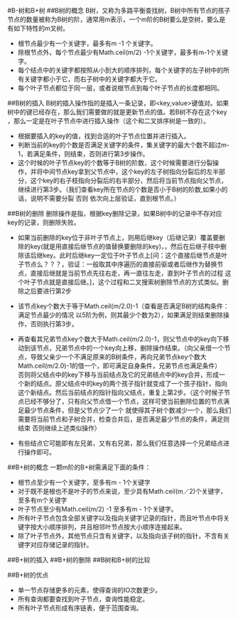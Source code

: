 #B-树和B+树
##B树的概念
B树，又称为多路平衡查找树，B树中所有节点的孩子节点的数量被称为B树的阶，通常用m表示，一个m阶的B树要么是空树，要么是有如下特性的m叉树。   
 
 - 根节点最少有一个关键字，最多有m -1 个关键字。
 - 除根节点外，每个节点最少有Math.ceil(m/2) -1个关键字，最多有m-1个关键字。   
 - 每个结点中的关键字都按照从小到大的顺序排列，每个关键字的左子树中的所有关键字都小于它，而右子树中的关键字都大于它。  
 - 每个叶子节点都位于同一层，或者说根节点到每个叶子节点的长度都相同。

##B树的插入
B树的插入操作指的是插入一条记录，即<key,value>键值对。如果树中的键已经存在，那么我们需要做的就是更新节点的值。若B树不存在这个key ，那么一定是在叶子节点中进行插入操作（这个和二叉排序树是一致的）。
 
 - 根据要插入的key的值，找到合适的叶子节点位置并进行插入。
 - 判断当前的key的个数是否满足关键字的条件，集关键字的最大个数不超过m-1，若满足条件，则结束，否则进行第3步操作。
 - 这个时候的叶子节点key的个数等于B树的阶数，这个时候需要进行分裂操作，并将中间节点key拿到父节点中，这个key的左子树指向分裂后的左半部分，这个key的右子枝指向分裂后的右半部分，然后将当前节点指向父节点，继续进行第3步。（我们查看key所在节点的个数是否小于B树的阶数,如果小的话，说明不需要分裂 否则 依次向上层验证，直到根节点。）

##B树的删除
删除操作是指，根据key删除记录，如果B树中的记录中不存对应key的记录，则删除失败。

- 如果当前删除的key位于非叶子节点上，则用后继key（后继记录）覆盖要删除的key(就是用直接后继节点的值替换要删除的key)，，然后在后继子枝中删除该后继key。此时后继key一定位于叶子节点上[问：这个直接后继节点是叶子节点么？？？，验证：一般取其中序遍历的直接前驱或者后继作为替换节点，直接后继就是当前节点先往右走，再一直往左走，直到叶子节点的过程 这个叶子节点就是直接后继。]，这个过程和二叉搜索树删除节点的方式类似。删除之后要进行第2步

- 该节点key个数大于等于Math.ceil(m/2.0)-1（查看是否满足B树的结构条件：满足节点最少的情况 以5阶为例，则其最少个数为2），如果满足则结束删除操作，否则执行第3步。  
- 再查看其兄弟节点key个数大于Math.ceil(m/2.0)-1，则父节点中的key向下移动到该节点，兄弟节点中的一个key向上移，删除操作结束。（向父亲借一个节点，导致父亲少一个不满足原来的B树条件，再向兄弟节点key个数大Math.ceil(m/2.0)-1的借一个，即可满足自身条件，兄弟节点也满足条件）  
否则将父结点中的key下移与当前结点及它的兄弟结点中的key合并，形成一个新的结点。原父结点中的key的两个孩子指针就变成了一个孩子指针，指向这个新结点。然后当前结点的指针指向父结点，重复上第2步。（这个时候子节点已经不够分了，只有向父节点借一个节点，这样可使当前删除位置的节点满足最少节点条件，但是父节点少了一个 就使得其子树个数减少一个，那么我们需要将当前节点和子树合并，检查合并后，是否满足最少节点的条件，满足则结束 否则继续上述类似操作）

- 有些结点它可能即有左兄弟，又有右兄弟，那么我们任意选择一个兄弟结点进行操作即可。

##B+树的概念
一颗m阶的B+树需满足下面的条件：
  - 根节点至少有一个关键字，至多有m - 1个关键字
  - 对于既不是根也不是叶子的节点来说，至少具有Math.ceil(m／2)个关键字，至多有m个关键字
  - 叶子节点至少有Math.ceil(m/2) -1 至多有m - 1个关键字。
  - 所有叶子节点包含全部关键字以及指向关键字记录的指针，而且叶节点中将关键字按大小顺序排列，并且相邻叶节点按大小顺序连接起来。
  - 除了叶子节点外，其他节点只含有关键字，以及指向该子树的指针，不含有关键字对应存储记录的指针。

##B+树的插入
##B+树的删除
##B树和B+树的比较

##B+树的优点
 - 单一节点存储更多的元素，使得查询的IO次数更少。
 - 所有查询都要查找到叶子节点，查询性能稳定。
 - 所有叶子节点形成有序链表，便于范围查询。

